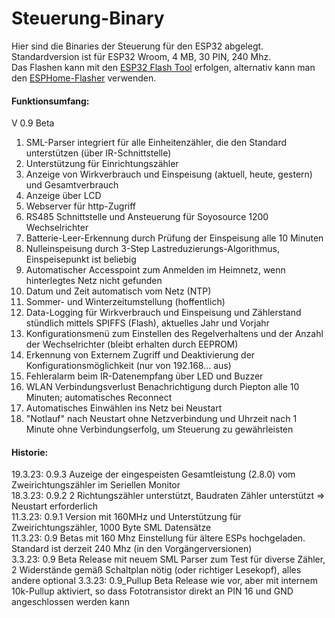# Steuerung-Binary
Hier sind die Binaries der Steuerung für den ESP32 abgelegt. Standardversion ist für ESP32 Wroom, 4 MB, 30 PIN, 240 Mhz.  
Das Flashen kann mit den [ESP32 Flash Tool](https://www.espressif.com/en/support/download/other-tools?keys=&field_type_tid%5B%5D=13) erfolgen, alternativ kann man den [ESPHome-Flasher](https://github.com/esphome/esphome-flasher/releases/download/1.4.0/ESPHome-Flasher-1.4.0-Windows-x64.exe) verwenden.

#### Funktionsumfang:
V 0.9 Beta
1. SML-Parser integriert für alle Einheitenzähler, die den Standard unterstützen (über IR-Schnittstelle)
2. Unterstützung für Einrichtungszähler
3. Anzeige von  Wirkverbrauch und Einspeisung (aktuell, heute, gestern) und Gesamtverbrauch
4. Anzeige über LCD 
6. Webserver für http-Zugriff
7. RS485 Schnittstelle und Ansteuerung für Soyosource 1200 Wechselrichter 
8. Batterie-Leer-Erkennung durch Prüfung der Einspeisung alle 10 Minuten
9. Nulleinspeisung durch 3-Step Lastreduzierungs-Algorithmus, Einspeisepunkt ist beliebig
10. Automatischer Accesspoint zum Anmelden im Heimnetz, wenn hinterlegtes Netz nicht gefunden
11. Datum und Zeit automatisch vom Netz (NTP)
12. Sommer- und Winterzeitumstellung (hoffentlich)
13. Data-Logging für Wirkverbrauch und Einspeisung und Zählerstand stündlich mittels SPIFFS (Flash), aktuelles Jahr und Vorjahr
14. Konfigurationsmenü zum Einstellen des Regelverhaltens und der Anzahl der Wechselrichter (bleibt erhalten durch EEPROM)
15. Erkennung von Externem Zugriff und Deaktivierung der Konfigurationsmöglichkeit (nur von 192.168... aus)
16. Fehleralarm beim IR-Datenempfang über LED und Buzzer
17. WLAN Verbindungsverlust Benachrichtigung durch Piepton alle 10 Minuten; automatisches Reconnect
18. Automatisches Einwählen ins Netz bei Neustart
19. "Notlauf" nach Neustart ohne Netzverbindung und Uhrzeit nach 1 Minute ohne Verbindungserfolg, um Steuerung zu gewährleisten   

#### Historie:  
19.3.23: 0.9.3 Auzeige der eingespeisten Gesamtleistung (2.8.0) vom Zweirichtungszähler im Seriellen Monitor  
18.3.23: 0.9.2 2 Richtungszähler unterstützt, Baudraten Zähler unterstützt => Neustart erforderlich  
11.3.23: 0.9.1 Version mit 160MHz und Unterstützung für Zweirichtungszähler, 1000 Byte SML Datensätze  
11.3.23: 0.9 Betas mit 160 Mhz Einstellung für ältere ESPs hochgeladen. Standard ist derzeit 240 Mhz (in den Vorgängerversionen)   
3.3.23: 0.9 Beta Release mit neuem SML Parser zum Test für diverse Zähler, 2 Widerstände gemäß Schaltplan nötig (oder richtiger Lesekopf), alles andere optional 
3.3.23: 0.9_Pullup Beta Release wie vor, aber mit internem 10k-Pullup aktiviert, so dass Fototransistor direkt an PIN 16 und GND angeschlossen werden kann
